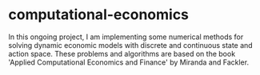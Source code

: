 # computational-economics
In this ongoing project, I am implementing some numerical methods for solving dynamic economic models with discrete and continuous state and action space. These problems and algorithms are based on the book 'Applied Computational Economics and Finance' by Miranda and Fackler.
